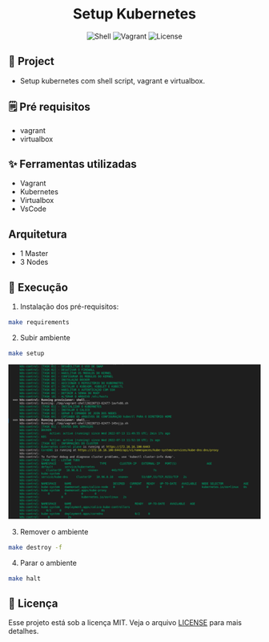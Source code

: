 <h1 align="center">Setup Kubernetes </h1>

<p align="center">
  <img alt="Shell" src="https://img.shields.io/static/v1?label=K8S&message=Shell&color=8257E5&labelColor=000000"  />
  <img alt="Vagrant" src="https://img.shields.io/static/v1?label=K8S&message=Vagrant&color=8257E5&labelColor=000000"  />
  <img alt="License" src="https://img.shields.io/static/v1?label=license&message=MIT&color=49AA26&labelColor=000000">
</p>

## 🌱 Project

- Setup kubernetes com shell script, vagrant e virtualbox.

## 🗒 Pré requisitos

- vagrant
- virtualbox

## ✨ Ferramentas utilizadas

- Vagrant
- Kubernetes
- Virtualbox
- VsCode

## Arquitetura

- 1 Master
- 3 Nodes

## 🚀 Execução
1. Instalação dos pré-requisitos:

```bash
make requirements
```

2. Subir ambiente

```bash
make setup
```

<p align="center">
  <img alt="script" src="images/k8s-script.png">
</p>

3. Remover o ambiente

```bash
make destroy -f
```

4. Parar o ambiente

```bash
make halt
```

## 📄 Licença
Esse projeto está sob a licença MIT. Veja o arquivo [LICENSE](LICENSE) para mais detalhes.